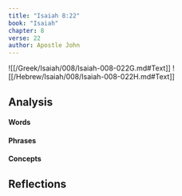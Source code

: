 ```yaml
---
title: "Isaiah 8:22"
book: "Isaiah"
chapter: 8
verse: 22
author: Apostle John
---
```

![[/Greek/Isaiah/008/Isaiah-008-022G.md#Text]]
![[/Hebrew/Isaiah/008/Isaiah-008-022H.md#Text]]

## Analysis

#### Words

#### Phrases

#### Concepts

## Reflections
